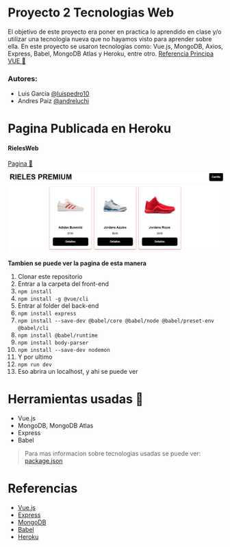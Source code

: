# Proyecto 2 Tecnologias Web

El objetivo de este proyecto era poner en practica lo aprendido en clase y/o utilizar una tecnologia nueva que no hayamos visto para aprender sobre ella. En este proyecto se usaron tecnologías como: Vue.js, MongoDB, Axios, Express, Babel, MongoDB Atlas y Heroku, entre otro.
[Referencia Principa VUE :link:](https://www.youtube.com/watch?v=Gb066FcOufU)

### Autores:
- Luis García [@luispedro10](https://github.com/luispedro10)
- Andres Paiz [@andreluchi](https://github.com/andreluchi)

# Pagina Publicada en Heroku
#### RielesWeb
[Pagina :link:](https://rielesweb.herokuapp.com/products)

![Pagina: ](riel.PNG)


**Tambien se puede ver la pagina de esta manera**

1. Clonar este repositorio 
2. Entrar a la carpeta del front-end
3. `npm install`
4. `npm install -g @vue/cli`
5. Entrar al folder del back-end
6. `npm install express`
7. `npm install --save-dev @babel/core @babel/node @babel/preset-env @babel/cli `
8. `npm install @babel/runtime`
9. `npm install body-parser`
10. `npm install --save-dev nodemon`
11. Y por ultimo
12. `npm run dev`
13. Eso abrira un localhost, y ahi se puede ver


# Herramientas usadas :wrench:
* Vue.js
* MongoDB, MongoDB  Atlas
* Express
* Babel

> Para mas informacion sobre tecnologias usadas se puede ver: [package.json](/package.json)


# Referencias

- [Vue.js](https://vuejs.org/)
- [Express](https://expressjs.com/es/)
- [MongoDB](https://www.mongodb.com/)
- [Babel](https://babeljs.io/)
- [Heroku](https://www.heroku.com/)
